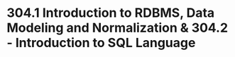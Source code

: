 # 304.1 Introduction to RDBMS, Data Modeling and Normalization & 304.2 - Introduction to SQL Language

